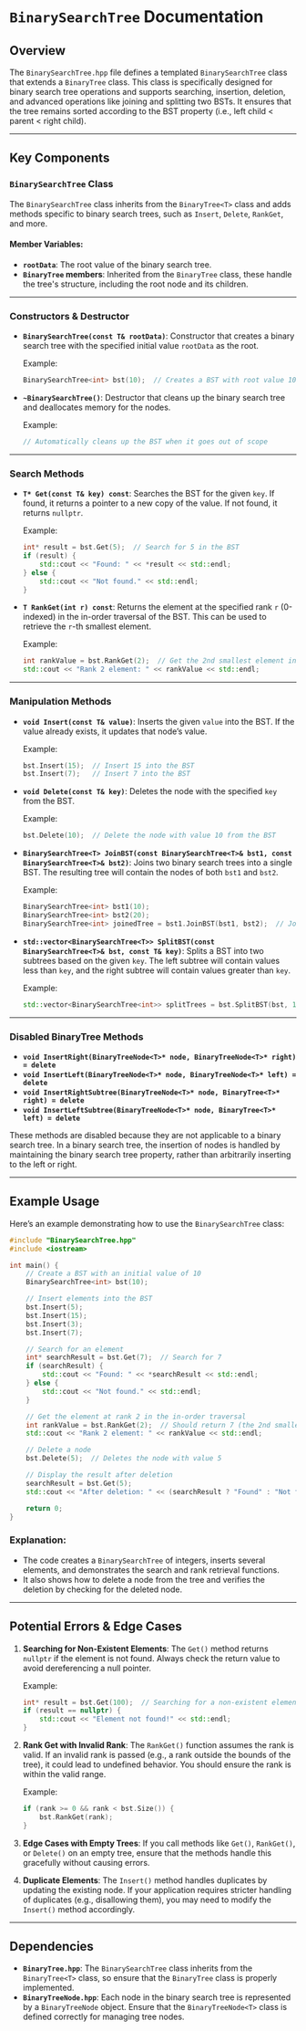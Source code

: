 # `BinarySearchTree` Documentation

## Overview

The `BinarySearchTree.hpp` file defines a templated `BinarySearchTree` class that extends a `BinaryTree` class. This class is specifically designed for binary search tree operations and supports searching, insertion, deletion, and advanced operations like joining and splitting two BSTs. It ensures that the tree remains sorted according to the BST property (i.e., left child < parent < right child).

---

## Key Components

### `BinarySearchTree` Class

The `BinarySearchTree` class inherits from the `BinaryTree<T>` class and adds methods specific to binary search trees, such as `Insert`, `Delete`, `RankGet`, and more.

#### Member Variables:
- **`rootData`**: The root value of the binary search tree.
- **`BinaryTree` members**: Inherited from the `BinaryTree` class, these handle the tree's structure, including the root node and its children.

---

### Constructors & Destructor

- **`BinarySearchTree(const T& rootData)`**: Constructor that creates a binary search tree with the specified initial value `rootData` as the root.

  Example:
  ```cpp
  BinarySearchTree<int> bst(10);  // Creates a BST with root value 10
  ```

- **`~BinarySearchTree()`**: Destructor that cleans up the binary search tree and deallocates memory for the nodes.

  Example:
  ```cpp
  // Automatically cleans up the BST when it goes out of scope
  ```

---

### Search Methods

- **`T* Get(const T& key) const`**: Searches the BST for the given `key`. If found, it returns a pointer to a new copy of the value. If not found, it returns `nullptr`.

  Example:
  ```cpp
  int* result = bst.Get(5);  // Search for 5 in the BST
  if (result) {
      std::cout << "Found: " << *result << std::endl;
  } else {
      std::cout << "Not found." << std::endl;
  }
  ```

- **`T RankGet(int r) const`**: Returns the element at the specified rank `r` (0-indexed) in the in-order traversal of the BST. This can be used to retrieve the `r`-th smallest element.

  Example:
  ```cpp
  int rankValue = bst.RankGet(2);  // Get the 2nd smallest element in the BST
  std::cout << "Rank 2 element: " << rankValue << std::endl;
  ```

---

### Manipulation Methods

- **`void Insert(const T& value)`**: Inserts the given `value` into the BST. If the value already exists, it updates that node’s value.

  Example:
  ```cpp
  bst.Insert(15);  // Insert 15 into the BST
  bst.Insert(7);   // Insert 7 into the BST
  ```

- **`void Delete(const T& key)`**: Deletes the node with the specified `key` from the BST.

  Example:
  ```cpp
  bst.Delete(10);  // Delete the node with value 10 from the BST
  ```

- **`BinarySearchTree<T> JoinBST(const BinarySearchTree<T>& bst1, const BinarySearchTree<T>& bst2)`**: Joins two binary search trees into a single BST. The resulting tree will contain the nodes of both `bst1` and `bst2`.

  Example:
  ```cpp
  BinarySearchTree<int> bst1(10);
  BinarySearchTree<int> bst2(20);
  BinarySearchTree<int> joinedTree = bst1.JoinBST(bst1, bst2);  // Join bst1 and bst2
  ```

- **`std::vector<BinarySearchTree<T>> SplitBST(const BinarySearchTree<T>& bst, const T& key)`**: Splits a BST into two subtrees based on the given `key`. The left subtree will contain values less than `key`, and the right subtree will contain values greater than `key`.

  Example:
  ```cpp
  std::vector<BinarySearchTree<int>> splitTrees = bst.SplitBST(bst, 10);  // Split bst into two subtrees by key 10
  ```

---

### Disabled BinaryTree Methods

- **`void InsertRight(BinaryTreeNode<T>* node, BinaryTreeNode<T>* right) = delete`**
- **`void InsertLeft(BinaryTreeNode<T>* node, BinaryTreeNode<T>* left) = delete`**
- **`void InsertRightSubtree(BinaryTreeNode<T>* node, BinaryTree<T>* right) = delete`**
- **`void InsertLeftSubtree(BinaryTreeNode<T>* node, BinaryTree<T>* left) = delete`**

These methods are disabled because they are not applicable to a binary search tree. In a binary search tree, the insertion of nodes is handled by maintaining the binary search tree property, rather than arbitrarily inserting to the left or right.

---

## Example Usage

Here’s an example demonstrating how to use the `BinarySearchTree` class:

```cpp
#include "BinarySearchTree.hpp"
#include <iostream>

int main() {
    // Create a BST with an initial value of 10
    BinarySearchTree<int> bst(10);

    // Insert elements into the BST
    bst.Insert(5);
    bst.Insert(15);
    bst.Insert(3);
    bst.Insert(7);

    // Search for an element
    int* searchResult = bst.Get(7);  // Search for 7
    if (searchResult) {
        std::cout << "Found: " << *searchResult << std::endl;
    } else {
        std::cout << "Not found." << std::endl;
    }

    // Get the element at rank 2 in the in-order traversal
    int rankValue = bst.RankGet(2);  // Should return 7 (the 2nd smallest element)
    std::cout << "Rank 2 element: " << rankValue << std::endl;

    // Delete a node
    bst.Delete(5);  // Deletes the node with value 5

    // Display the result after deletion
    searchResult = bst.Get(5);
    std::cout << "After deletion: " << (searchResult ? "Found" : "Not found") << std::endl;

    return 0;
}
```

### Explanation:
- The code creates a `BinarySearchTree` of integers, inserts several elements, and demonstrates the search and rank retrieval functions.
- It also shows how to delete a node from the tree and verifies the deletion by checking for the deleted node.

---

## Potential Errors & Edge Cases

1. **Searching for Non-Existent Elements**: The `Get()` method returns `nullptr` if the element is not found. Always check the return value to avoid dereferencing a null pointer.

   Example:
   ```cpp
   int* result = bst.Get(100);  // Searching for a non-existent element
   if (result == nullptr) {
       std::cout << "Element not found!" << std::endl;
   }
   ```

2. **Rank Get with Invalid Rank**: The `RankGet()` function assumes the rank is valid. If an invalid rank is passed (e.g., a rank outside the bounds of the tree), it could lead to undefined behavior. You should ensure the rank is within the valid range.

   Example:
   ```cpp
   if (rank >= 0 && rank < bst.Size()) {
       bst.RankGet(rank);
   }
   ```

3. **Edge Cases with Empty Trees**: If you call methods like `Get()`, `RankGet()`, or `Delete()` on an empty tree, ensure that the methods handle this gracefully without causing errors.

4. **Duplicate Elements**: The `Insert()` method handles duplicates by updating the existing node. If your application requires stricter handling of duplicates (e.g., disallowing them), you may need to modify the `Insert()` method accordingly.

---

## Dependencies

- **`BinaryTree.hpp`**: The `BinarySearchTree` class inherits from the `BinaryTree<T>` class, so ensure that the `BinaryTree` class is properly implemented.
- **`BinaryTreeNode.hpp`**: Each node in the binary search tree is represented by a `BinaryTreeNode` object. Ensure that the `BinaryTreeNode<T>` class is defined correctly for managing tree nodes.

